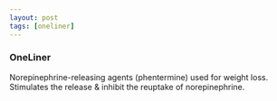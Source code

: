 ```yaml
---
layout: post
tags: [oneliner]
---
```



### OneLiner

Norepinephrine-releasing agents (phentermine) used for weight loss. Stimulates the release & inhibit the reuptake of norepinephrine.
